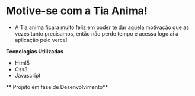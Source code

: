 # Motive-se com a Tia Anima!

* A Tia anima ficara muito feliz em poder te dar aquela motivação que as vezes tanto precisamos, então não perde tempo e acessa logo ai a aplicação pelo vercel.

**Tecnologias Utilizadas**
* Html5
* Css3
* Javascript

** Projeto em fase de Desenvolvimento**
